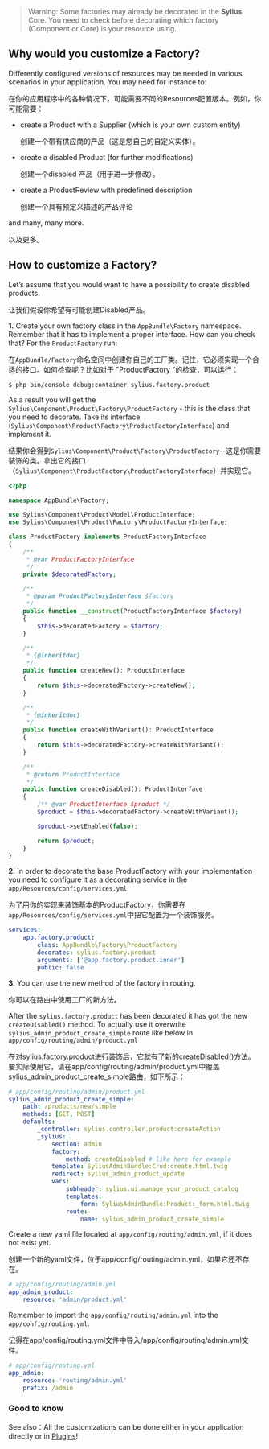 > Warning: Some factories may already be decorated in the **Sylius** Core. You need to check before decorating which factory (Component or Core) is your resource using.



## Why would you customize a Factory?

Differently configured versions of resources may be needed in various scenarios in your application. You may need for instance to:

在你的应用程序中的各种情况下，可能需要不同的Resources配置版本。例如，你可能需要：

- create a Product with a Supplier (which is your own custom entity)

  创建一个带有供应商的产品（这是您自己的自定义实体）。

- create a disabled Product (for further modifications)

  创建一个disabled 产品（用于进一步修改）。

- create a ProductReview with predefined description

  创建一个具有预定义描述的产品评论

and many, many more.

以及更多。





## How to customize a Factory?

Let’s assume that you would want to have a possibility to create disabled products.

让我们假设你希望有可能创建Disabled产品。

**1.** Create your own factory class in the `AppBundle\Factory` namespace. Remember that it has to implement a proper interface. How can you check that? For the `ProductFactory` run:

在`AppBundle/Factory`命名空间中创建你自己的工厂类。记住，它必须实现一个合适的接口。如何检查呢？比如对于 "ProductFactory "的检查，可以运行：

```
$ php bin/console debug:container sylius.factory.product
```

As a result you will get the `Sylius\Component\Product\Factory\ProductFactory` - this is the class that you need to decorate. Take its interface (`Sylius\Component\Product\Factory\ProductFactoryInterface`) and implement it.

结果你会得到`Sylius\Component\Product\Factory\ProductFactory`--这是你需要装饰的类。拿出它的接口（`Sylius\Component\ProductFactory\ProductFactoryInterface`）并实现它。

```php
<?php

namespace AppBundle\Factory;

use Sylius\Component\Product\Model\ProductInterface;
use Sylius\Component\Product\Factory\ProductFactoryInterface;

class ProductFactory implements ProductFactoryInterface
{
    /**
     * @var ProductFactoryInterface
     */
    private $decoratedFactory;

    /**
     * @param ProductFactoryInterface $factory
     */
    public function __construct(ProductFactoryInterface $factory)
    {
        $this->decoratedFactory = $factory;
    }

    /**
     * {@inheritdoc}
     */
    public function createNew(): ProductInterface
    {
        return $this->decoratedFactory->createNew();
    }

    /**
     * {@inheritdoc}
     */
    public function createWithVariant(): ProductInterface
    {
        return $this->decoratedFactory->createWithVariant();
    }

    /**
     * @return ProductInterface
     */
    public function createDisabled(): ProductInterface
    {
        /** @var ProductInterface $product */
        $product = $this->decoratedFactory->createWithVariant();

        $product->setEnabled(false);

        return $product;
    }
}
```

**2.** In order to decorate the base ProductFactory with your implementation you need to configure it as a decorating service in the `app/Resources/config/services.yml`.

为了用你的实现来装饰基本的ProductFactory，你需要在`app/Resources/config/services.yml`中把它配置为一个装饰服务。

```yaml
services:
    app.factory.product:
        class: AppBundle\Factory\ProductFactory
        decorates: sylius.factory.product
        arguments: ['@app.factory.product.inner']
        public: false
```

**3.** You can use the new method of the factory in routing.

你可以在路由中使用工厂的新方法。

After the `sylius.factory.product` has been decorated it has got the new `createDisabled()` method. To actually use it overwrite `sylius_admin_product_create_simple` route like below in `app/config/routing/admin/product.yml`

在对sylius.factory.product进行装饰后，它就有了新的createDisabled()方法。要实际使用它，请在app/config/routing/admin/product.yml中覆盖sylius_admin_product_create_simple路由，如下所示：

```yaml
# app/config/routing/admin/product.yml
sylius_admin_product_create_simple:
    path: /products/new/simple
    methods: [GET, POST]
    defaults:
        _controller: sylius.controller.product:createAction
        _sylius:
            section: admin
            factory:
                method: createDisabled # like here for example
            template: SyliusAdminBundle:Crud:create.html.twig
            redirect: sylius_admin_product_update
            vars:
                subheader: sylius.ui.manage_your_product_catalog
                templates:
                    form: SyliusAdminBundle:Product:_form.html.twig
                route:
                    name: sylius_admin_product_create_simple
```

Create a new yaml file located at `app/config/routing/admin.yml`, if it does not exist yet.

创建一个新的yaml文件，位于app/config/routing/admin.yml，如果它还不存在。

```yaml
# app/config/routing/admin.yml
app_admin_product:
    resource: 'admin/product.yml'
```

Remember to import the `app/config/routing/admin.yml` into the `app/config/routing.yml`.

记得在app/config/routing.yml文件中导入/app/config/routing/admin.yml文件。

```yaml
# app/config/routing.yml
app_admin:
    resource: 'routing/admin.yml'
    prefix: /admin
```

### Good to know

See also：All the customizations can be done either in your application directly or in [Plugins](https://docs.sylius.com/en/1.1/plugins/index.html)!